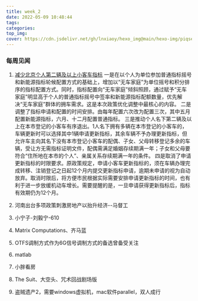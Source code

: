 ```yaml
---
title: week_2
date: 2022-05-09 10:48:44
tags:
categories:
top_img:
cover: https://cdn.jsdelivr.net/gh/lnxiaoy/hexo_img@main/hexo-img/piqsels.com-id-sswwe.jpg
---
```


### 每周见闻

1. [减少北京个人第二辆及以上小客车指标](https://www.yoojia.com/article/9480669019048225202.html)
一是在以个人为单位参加普通指标摇号和新能源指标轮候配置方式的基础上，增加以“无车家庭”为单位摇号和积分排序的指标配置方式。同时，指标配置向“无车家庭”倾斜照顾，通过赋予“无车家庭”明显高于个人的普通指标摇号中签率和新能源指标配额数量，优先解决“无车家庭”群体的拥车需求。这是本次政策优化调整中最核心的内容。
二是调整了指标申请和配置的时间安排。由每年配置六次改为配置三次，其中五月配置新能源指标，六月、十二月配置普通指标。
三是推动个人名下第二辆及以上在本市登记的小客车有序退出。1人名下拥有多辆在本市登记的小客车的，车辆更新时可以选择其中1辆申请更新指标，其余车辆不予办理更新指标，但允许车主向其名下没有本市登记小客车的配偶、子女、父母转移登记多余的车辆，受让方无需指标证明文件，配偶需满足婚姻存续期满一年；子女和父母要符合“住所地在本市的个人”、亲属关系存续期满一年的条件。
四是取消了申请更新指标的时限要求。原政策规定，申请小客车更新指标的，须在车辆办理完成转移、注销登记之日起12个月内提交更新指标申请，逾期未申请的视为自动放弃。取消时限后，将方便市民根据实际需要安排申请更新指标的时间，也有利于进一步放缓机动车增长。需要提醒的是，一旦申请获得更新指标后，指标有效期仍为12个月。

2. 河南出台多项政策刺激房地产以抬升经济--马督工
3. 小宁子-刘毅宁-610
4. Matrix Computations、齐马蓝
5. OTFS调制方式作为6G信号调制方式的备选曾备受关注
6. matlab
7. 小胖看房
8. The Suit、大空头、咒术回战剧场版
9. 盗贼遗产2，需要windows虚拟机，mac软件parallel，双人成行
